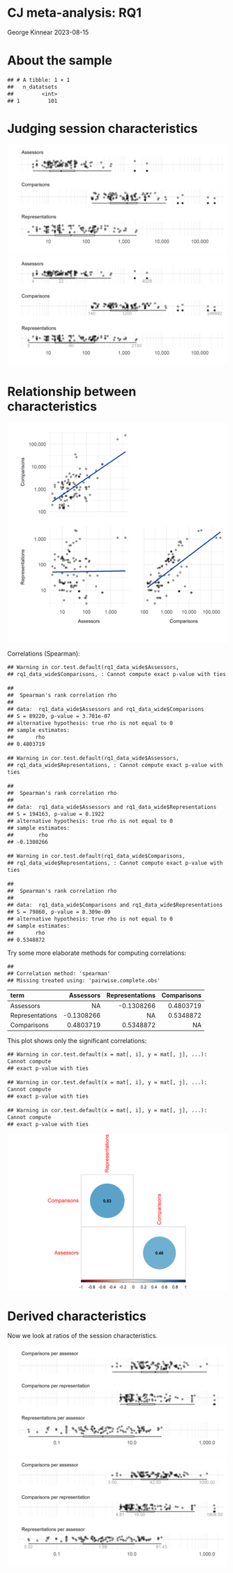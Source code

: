 CJ meta-analysis: RQ1
================
George Kinnear
2023-08-15

# About the sample

    ## # A tibble: 1 × 1
    ##   n_datatsets
    ##         <int>
    ## 1         101

# Judging session characteristics

![](figs-web/04-analysis-RQ1/counts-1.png)<!-- -->![](figs-web/04-analysis-RQ1/counts-2.png)<!-- -->

# Relationship between characteristics

![](figs-web/04-analysis-RQ1/scatter-1.png)<!-- -->

Correlations (Spearman):

    ## Warning in cor.test.default(rq1_data_wide$Assessors,
    ## rq1_data_wide$Comparisons, : Cannot compute exact p-value with ties

    ## 
    ##  Spearman's rank correlation rho
    ## 
    ## data:  rq1_data_wide$Assessors and rq1_data_wide$Comparisons
    ## S = 89220, p-value = 3.701e-07
    ## alternative hypothesis: true rho is not equal to 0
    ## sample estimates:
    ##       rho 
    ## 0.4803719

    ## Warning in cor.test.default(rq1_data_wide$Assessors,
    ## rq1_data_wide$Representations, : Cannot compute exact p-value with ties

    ## 
    ##  Spearman's rank correlation rho
    ## 
    ## data:  rq1_data_wide$Assessors and rq1_data_wide$Representations
    ## S = 194163, p-value = 0.1922
    ## alternative hypothesis: true rho is not equal to 0
    ## sample estimates:
    ##        rho 
    ## -0.1308266

    ## Warning in cor.test.default(rq1_data_wide$Comparisons,
    ## rq1_data_wide$Representations, : Cannot compute exact p-value with ties

    ## 
    ##  Spearman's rank correlation rho
    ## 
    ## data:  rq1_data_wide$Comparisons and rq1_data_wide$Representations
    ## S = 79860, p-value = 8.309e-09
    ## alternative hypothesis: true rho is not equal to 0
    ## sample estimates:
    ##       rho 
    ## 0.5348872

Try some more elaborate methods for computing correlations:

    ## 
    ## Correlation method: 'spearman'
    ## Missing treated using: 'pairwise.complete.obs'

<table class="table table-striped" style="width: auto !important; margin-left: auto; margin-right: auto;">
<thead>
<tr>
<th style="text-align:left;">
term
</th>
<th style="text-align:right;">
Assessors
</th>
<th style="text-align:right;">
Representations
</th>
<th style="text-align:right;">
Comparisons
</th>
</tr>
</thead>
<tbody>
<tr>
<td style="text-align:left;">
Assessors
</td>
<td style="text-align:right;">
NA
</td>
<td style="text-align:right;">
-0.1308266
</td>
<td style="text-align:right;">
0.4803719
</td>
</tr>
<tr>
<td style="text-align:left;">
Representations
</td>
<td style="text-align:right;">
-0.1308266
</td>
<td style="text-align:right;">
NA
</td>
<td style="text-align:right;">
0.5348872
</td>
</tr>
<tr>
<td style="text-align:left;">
Comparisons
</td>
<td style="text-align:right;">
0.4803719
</td>
<td style="text-align:right;">
0.5348872
</td>
<td style="text-align:right;">
NA
</td>
</tr>
</tbody>
</table>

This plot shows only the significant correlations:

    ## Warning in cor.test.default(x = mat[, i], y = mat[, j], ...): Cannot compute
    ## exact p-value with ties

    ## Warning in cor.test.default(x = mat[, i], y = mat[, j], ...): Cannot compute
    ## exact p-value with ties

    ## Warning in cor.test.default(x = mat[, i], y = mat[, j], ...): Cannot compute
    ## exact p-value with ties

![](figs-web/04-analysis-RQ1/corrplot-1.png)<!-- -->

# Derived characteristics

Now we look at ratios of the session characteristics.

![](figs-web/04-analysis-RQ1/derived-counts-1.png)<!-- -->![](figs-web/04-analysis-RQ1/derived-counts-2.png)<!-- -->
